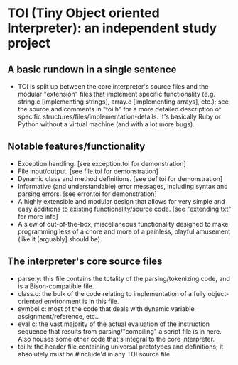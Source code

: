 TOI (Tiny Object oriented Interpreter): an independent study project
====================================================================

A basic rundown in a single sentence
------------------------------------
  * TOI is split up between the core interpreter's source files and the modular "extension" files that implement specific functionality (e.g. string.c [implementing strings], array.c [implementing arrays], etc.); see the source and comments in "toi.h" for a more detailed description of specific structures/files/implementation-details.  It's basically Ruby or Python without a virtual machine (and with a lot more bugs).



Notable features/functionality
------------------------------
  * Exception handling.	[see exception.toi for demonstration]
  * File input/output.	[see file.toi for demonstration]
  * Dynamic class and method definitions.	[see def.toi for demonstration]
  * Informative (and understandable) error messages, including syntax and parsing errors.	[see error.toi for demonstration]
  * A highly extensible and modular design that allows for very simple and easy additions to existing functionality/source code.	[see "extending.txt" for more info]
  * A slew of out-of-the-box, miscellaneous functionality designed to make programming less of a chore and more of a painless, playful amusement (like it [arguably] should be).



The interpreter's core source files
-----------------------------------
  * parse.y: this file contains the totality of the parsing/tokenizing code, and is a Bison-compatible file.
  * class.c: the bulk of the code relating to implementation of a fully object-oriented environment is in this file.
  * symbol.c: most of the code that deals with dynamic variable assignment/reference, etc..
  * eval.c: the vast majority of the actual evaluation of the instruction sequence that results from parsing/"compiling" a script file is in here.  Also houses some other code that's integral to the core interpreter.
  * toi.h: the header file containing universal prototypes and definitions; it absolutely must be #include'd in any TOI source file.
